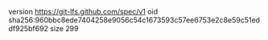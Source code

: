 version https://git-lfs.github.com/spec/v1
oid sha256:960bbc8ede7404258e9056c54c1673593c57ee6753e2c8e59c51eddf925bf692
size 299
